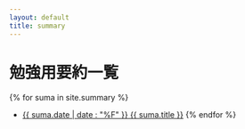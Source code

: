 ```yaml
---
layout: default
title: summary
---
```


# 勉強用要約一覧

{% for suma in site.summary %}
- [{{ suma.date | date : "%F" }}  {{ suma.title }}]({{site.url}}{{site.baseurl}}{{suma.url}}) 
{% endfor %}